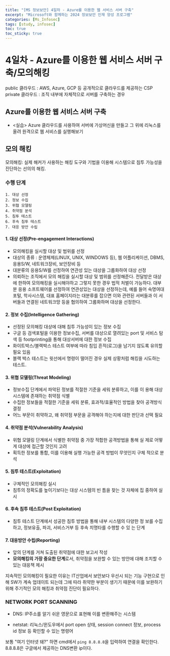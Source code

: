 ```yaml
---
title: "[MS 정보보안] 4일차 - Azure를 이용한 웹 서비스 서버 구축"
excerpt: "Microsoft와 함께하는 2024 정보보안 인재 양성 프로그램"
categories: [Ms_Infosec]
tags: [study, infosec]
toc: true
toc_sticky: true
---
```


# 4일차 - Azure를 이용한 웹 서비스 서버 구축/모의해킹

public 클라우드 : AWS, Azure, GCP 등 공개적으로 클라우드를 제공하는 CSP
private 클라우드 : 조직 내부에 자체적으로 서버를 구축하는 경우


##  Azure를 이용한 웹 서비스 서버 구축

+ <실습> Azure 클라우드를 사용하여 서버에 가상머신을 만들고 그 위에 리눅스를 올려 원격으로 웹 서비스를 실행해보기

## 모의 해킹 

모의해킹: 실제 해커가 사용하는 해킹 도구와 기법을 이용해 시스템으로 침투 가능성을 진단하는 선의의 해킹.  

### 수행 단계  
    1. 대상 선정
    2. 정보 수집
    3. 위협 모델링
    4. 취약점 분석
    5. 침투 테스트
    6. 후속 침투 테스트
    7. 대응 방안 수립

#### 1. 대상 선정(Pre-engagement Interactions)

- 모의해킹을 실시할 대상 및 범위를 선정
- 대상의 종류 : 운영체제(LINUX, UNIX, WINDOWS 등), 웹 어플리케이션, DBMS, 응용S/W, 네트워크장비, 보안장비 등
- 대분류의 응용S/W를 선정하여 연관성 있는 대상을 그룹화하여 대상 선정
- 의뢰하는 조직에서 모의 해킹을 실시할 대상 및 범위를 선정해준다. 전달받은 대상에 한하여 모의해킹을 실시해야하고 그렇지 못한 경우 법적 처벌이 가능하다. 대부분 응용 소프트웨어를 선정하여 연관성있는 대상을 선정하는데, 예를 들어 숙명여대 포털, 학사시스템, 대표 홈페이지라는 대분류를 잡으면 이와 관련된 서버들과 이 서버들과 연결된 네트워크망 등을 협의하여 그룹화하며 대상을 선정한다.      

#### 2. 정보 수집(Intelligence Gathering)

- 선정된 모의해킹 대상에 대해 침투 가능성이 있는 정보 수집
- 구글 등 검색포털을 이용한 정보수집, 서버를 대상으로 열려있는 port 및
서비스 탐색 등 footprinting을 통해 대상서버에 대한 정보 수집
- 화이트박스/블랙박스 테스트 여부에 따라 침입 흔적(로그)을 남기지 않도록 유의할 필요 있음
- 블랙 박스 테스트는 윗선에서 명령이 떨어진 경우 실제 상황처럼 해킹을 시도하는 테스트.  

#### 3. 위협 모델링(Threat Modeling)

- 정보수집 단계에서 파악된 정보를 적절한 기준을 세워 분류하고, 이를 이
용해 대상 시스템에 존재하는 취약점 식별
- 수집한 정보들을 적절한 기준을 세워 분류, 효과적/효율적인 방법을 찾아
공격방식 결정
- 어느 부문이 취약하고, 왜 취약점 부문을 공격해야 하는지에 대한 판단과
선택 필요

#### 4. 취약점 분석(Vulnerability Analysis)

- 위협 모델링 단계에서 식별한 취약점 중 가장 적합한 공격방법을 통해 실
제로 어떻게 대상에 접근할 것인지 고려
- 획득한 정보를 통합, 이를 이용해 실행 가능한 공격 방법이 무엇인지 구체
적으로 분석

#### 5. 침투 테스트(Exploitation)

- 구체적인 모의해킹 실시
- 침투의 정확도를 높이기보다는 대상 시스템의 빈 틈을 찾는 것 자체에 집
중하여 실시

#### 6. 후속 침투 테스트(Post Exploitation)

- 침투 테스트 단계에서 성공한 침투 방법을 통해 내부 시스템의 다양한 정
보를 수집하고, 정보유출, 파괴, 서비스거부 등 후속 치명타를 수행할 수 있
는 단계

#### 7. 대응방안 수립(Reporting)

- 앞의 단계를 거쳐 도출된 취약점에 대한 보고서 작성
- **모의해킹의 가장 중요한 단계**로서, 취약점을 보완할 수 있는 방안에 대해
조치할 수 있는 대응책 제시

지속적인 모의해킹이 필요한 이유는 IT산업에서 보안보다 우선시 되는 기능 구현으로 인해 SW가 계속 업데이트 되는데 그에 따라 취약한 부분이 생기기 때문에 이를 보완하기 위해 주기적인 모의 해킹과 취약점 진단이 필요하다.  

### NETWORK PORT SCANNING

+ DNS: IP주소를 알기 쉬운 영문으로 표현해 이를 변환해주는 시스템

+ netstat: 리눅스/윈도우에서 port open 상태, session connect 정보, process id
정보 등 확인할 수 있는 명령어  

보통 "여기 인터넷 돼?" 하면 cmd에서 `ping 8.8.8.8`을 입력하여 연결을 확인한다. 8.8.8.8은 구글에서 제공하는 DNS변환 ip이다.  
